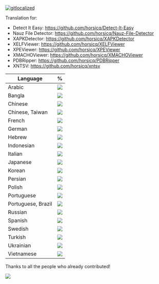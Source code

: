 [![gitlocalized ](https://gitlocalize.com/repo/4736/whole_project/badge.svg)](https://gitlocalize.com/repo/4736/whole_project?utm_source=badge)

Translation for:

* Detect It Easy: https://github.com/horsicq/Detect-It-Easy
* Nauz File Detector: https://github.com/horsicq/Nauz-File-Detector
* XAPKDetector: https://github.com/horsicq/XAPKDetector
* XELFViewer: https://github.com/horsicq/XELFViewer
* XPEViewer: https://github.com/horsicq/XPEViewer
* XMACHOViewer: https://github.com/horsicq/XMACHOViewer
* PDBRipper: https://github.com/horsicq/PDBRipper
* XNTSV: https://github.com/horsicq/xntsv

| Language | % |
| --- | --- |
| Arabic               | <a href="https://github.com/horsicq/XTranslation/blob/master/dicts/dict_ar.po"> <img src="https://gitlocalize.com/repo/4736/ar/badge.svg" /> </a> |
| Bangla               | <a href="https://github.com/horsicq/XTranslation/blob/master/dicts/dict_bn.po"> <img src="https://gitlocalize.com/repo/4736/bn/badge.svg" /> </a> |
| Chinese              | <a href="https://github.com/horsicq/XTranslation/blob/master/dicts/dict_zh.po"> <img src="https://gitlocalize.com/repo/4736/zh/badge.svg" /> </a> |
| Chinese, Taiwan      | <a href="https://github.com/horsicq/XTranslation/blob/master/dicts/dict_zh-TW.po"> <img src="https://gitlocalize.com/repo/4736/zh-TW/badge.svg" /> </a> |
| French               | <a href="https://github.com/horsicq/XTranslation/blob/master/dicts/dict_fr.po"> <img src="https://gitlocalize.com/repo/4736/fr/badge.svg" /> </a> |
| German               | <a href="https://github.com/horsicq/XTranslation/blob/master/dicts/dict_de.po"> <img src="https://gitlocalize.com/repo/4736/de/badge.svg" /> </a> |
| Hebrew               | <a href="https://github.com/horsicq/XTranslation/blob/master/dicts/dict_he.po"> <img src="https://gitlocalize.com/repo/4736/he/badge.svg" /> </a> |
| Indonesian           | <a href="https://github.com/horsicq/XTranslation/blob/master/dicts/dict_id.po"> <img src="https://gitlocalize.com/repo/4736/id/badge.svg" /> </a> |
| Italian              | <a href="https://github.com/horsicq/XTranslation/blob/master/dicts/dict_it.po"> <img src="https://gitlocalize.com/repo/4736/it/badge.svg" /> </a> |
| Japanese             | <a href="https://github.com/horsicq/XTranslation/blob/master/dicts/dict_ja.po"> <img src="https://gitlocalize.com/repo/4736/ja/badge.svg" /> </a> |
| Korean               | <a href="https://github.com/horsicq/XTranslation/blob/master/dicts/dict_ko.po"> <img src="https://gitlocalize.com/repo/4736/ko/badge.svg" /> </a> |
| Persian              | <a href="https://github.com/horsicq/XTranslation/blob/master/dicts/dict_fa.po"> <img src="https://gitlocalize.com/repo/4736/fa/badge.svg" /> </a> |
| Polish               | <a href="https://github.com/horsicq/XTranslation/blob/master/dicts/dict_pl.po"> <img src="https://gitlocalize.com/repo/4736/pl/badge.svg" /> </a> |
| Portuguese           | <a href="https://github.com/horsicq/XTranslation/blob/master/dicts/dict_pt-PT.po"> <img src="https://gitlocalize.com/repo/4736/pt-PT/badge.svg" /> </a> |
| Portuguese, Brazil   | <a href="https://github.com/horsicq/XTranslation/blob/master/dicts/dict_pt-BR.po"> <img src="https://gitlocalize.com/repo/4736/pt-BR/badge.svg" /> </a> |
| Russian              | <a href="https://github.com/horsicq/XTranslation/blob/master/dicts/dict_ru.po"> <img src="https://gitlocalize.com/repo/4736/ru/badge.svg" /> </a> |
| Spanish              | <a href="https://github.com/horsicq/XTranslation/blob/master/dicts/dict_es.po"> <img src="https://gitlocalize.com/repo/4736/es/badge.svg" /> </a> |
| Swedish              | <a href="https://github.com/horsicq/XTranslation/blob/master/dicts/dict_sv.po"> <img src="https://gitlocalize.com/repo/4736/sv/badge.svg" /> </a> |
| Turkish              | <a href="https://github.com/horsicq/XTranslation/blob/master/dicts/dict_tr.po"> <img src="https://gitlocalize.com/repo/4736/tr/badge.svg" /> </a> |
| Ukrainian           	| <a href="https://github.com/horsicq/XTranslation/blob/master/dicts/dict_uk.po"> <img src="https://gitlocalize.com/repo/4736/uk/badge.svg" /> </a> |
| Vietnamese           | <a href="https://github.com/horsicq/XTranslation/blob/master/dicts/dict_vi.po"> <img src="https://gitlocalize.com/repo/4736/vi/badge.svg" /> </a> |

Thanks to all the people who already contributed!

<a href="https://github.com/horsicq/XTranslation/graphs/contributors">
  <img src="https://contrib.rocks/image?repo=horsicq/XTranslation" />
</a>
